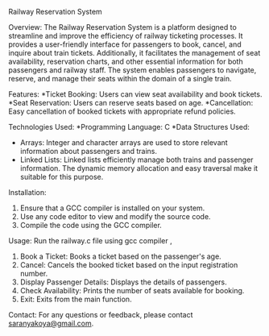 Railway Reservation System

Overview:
The Railway Reservation System is a platform designed to streamline and improve the efficiency of railway ticketing processes. It provides a user-friendly interface for passengers to book, cancel, and inquire about train tickets. Additionally, it facilitates the management of seat availability, reservation charts, and other essential information for both passengers and railway staff. The system enables passengers to navigate, reserve, and manage their seats within the domain of a single train.

Features:
*Ticket Booking: Users can view seat availability and book tickets.
*Seat Reservation: Users can reserve seats based on age.
*Cancellation: Easy cancellation of booked tickets with appropriate refund policies.

Technologies Used:
*Programming Language: C
*Data Structures Used:
  - Arrays: Integer and character arrays are used to store relevant information about passengers and trains.
  - Linked Lists: Linked lists efficiently manage both trains and passenger information. The dynamic memory allocation and easy traversal make it suitable for this purpose.

Installation:
1. Ensure that a GCC compiler is installed on your system.
2. Use any code editor to view and modify the source code.
3. Compile the code using the GCC compiler.

Usage:
Run the railway.c file using gcc compiler , 
1. Book a Ticket: Books a ticket based on the passenger's age.
2. Cancel: Cancels the booked ticket based on the input registration number.
3. Display Passenger Details: Displays the details of passengers.
4. Check Availability: Prints the number of seats available for booking.
5. Exit: Exits from the main function.

Contact: 
For any questions or feedback, please contact saranyakoya@gmail.com.
